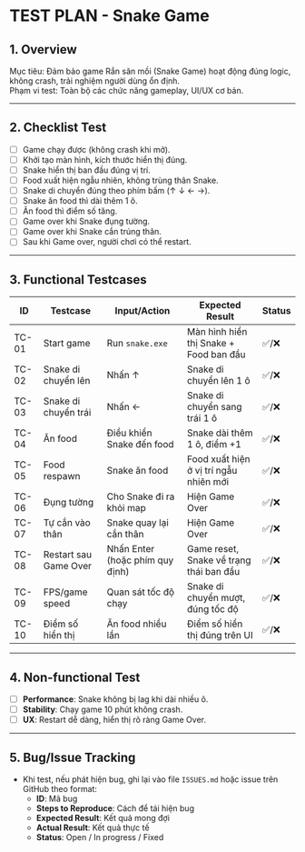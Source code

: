 # TEST PLAN - Snake Game

## 1. Overview
Mục tiêu: Đảm bảo game Rắn săn mồi (Snake Game) hoạt động đúng logic, không crash, trải nghiệm người dùng ổn định.  
Phạm vi test: Toàn bộ các chức năng gameplay, UI/UX cơ bản.  

---

## 2. Checklist Test

- [ ] Game chạy được (không crash khi mở).  
- [ ] Khởi tạo màn hình, kích thước hiển thị đúng.  
- [ ] Snake hiển thị ban đầu đúng vị trí.  
- [ ] Food xuất hiện ngẫu nhiên, không trùng thân Snake.  
- [ ] Snake di chuyển đúng theo phím bấm (↑ ↓ ← →).  
- [ ] Snake ăn food thì dài thêm 1 ô.  
- [ ] Ăn food thì điểm số tăng.  
- [ ] Game over khi Snake đụng tường.  
- [ ] Game over khi Snake cắn trúng thân.  
- [ ] Sau khi Game over, người chơi có thể restart.  

---

## 3. Functional Testcases

| ID      | Testcase               | Input/Action                | Expected Result                        | Status |
|---------|------------------------|-----------------------------|----------------------------------------|--------|
| TC-01   | Start game             | Run `snake.exe`             | Màn hình hiển thị Snake + Food ban đầu | ✅/❌ |
| TC-02   | Snake di chuyển lên    | Nhấn ↑                      | Snake di chuyển lên 1 ô                 | ✅/❌ |
| TC-03   | Snake di chuyển trái   | Nhấn ←                      | Snake di chuyển sang trái 1 ô           | ✅/❌ |
| TC-04   | Ăn food                | Điều khiển Snake đến food   | Snake dài thêm 1 ô, điểm +1             | ✅/❌ |
| TC-05   | Food respawn           | Snake ăn food               | Food xuất hiện ở vị trí ngẫu nhiên mới  | ✅/❌ |
| TC-06   | Đụng tường             | Cho Snake đi ra khỏi map    | Hiện Game Over                         | ✅/❌ |
| TC-07   | Tự cắn vào thân        | Snake quay lại cắn thân     | Hiện Game Over                         | ✅/❌ |
| TC-08   | Restart sau Game Over  | Nhấn Enter (hoặc phím quy định) | Game reset, Snake về trạng thái ban đầu | ✅/❌ |
| TC-09   | FPS/game speed         | Quan sát tốc độ chạy        | Snake di chuyển mượt, đúng tốc độ       | ✅/❌ |
| TC-10   | Điểm số hiển thị       | Ăn food nhiều lần           | Điểm số hiển thị đúng trên UI           | ✅/❌ |

---

## 4. Non-functional Test

- [ ] **Performance**: Snake không bị lag khi dài nhiều ô.  
- [ ] **Stability**: Chạy game 10 phút không crash.  
- [ ] **UX**: Restart dễ dàng, hiển thị rõ ràng Game Over.  

---

## 5. Bug/Issue Tracking
- Khi test, nếu phát hiện bug, ghi lại vào file `ISSUES.md` hoặc issue trên GitHub theo format:  
  - **ID**: Mã bug  
  - **Steps to Reproduce**: Cách để tái hiện bug  
  - **Expected Result**: Kết quả mong đợi  
  - **Actual Result**: Kết quả thực tế  
  - **Status**: Open / In progress / Fixed  
